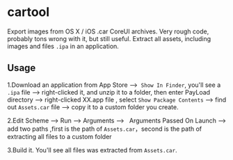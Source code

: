 cartool
=======

Export images from OS X / iOS .car CoreUI archives. Very rough code, probably tons wrong with it, but still useful.
Extract all assets, including images and files `.ipa` in an application.

## Usage
1.Download an application from App Store  -->  `Show In Finder`, you'll see a `.ipa` file --> right-clicked it, and unzip it to a folder, then enter PayLoad directory  -->  right-clicked XX.app file , select `Show Package Contents`  -->  find out `Assets.car` file  --> copy it to a custom folder you create.

2.Edit Scheme -->  Run  -->  Arguments  -->   Arguments Passed On Launch  -->  add two paths ,first is the path of `Assets.car`，second is the path of extracting all files to a custom folder 

3.Build it. You'll see all files was extracted from `Assets.car`.
